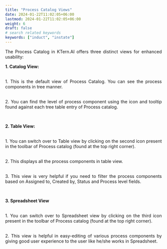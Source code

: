 ```yaml
---
title: "Process Catalog Views"
date: 2024-01-22T11:02:05+06:00
lastmod: 2024-01-22T11:02:05+06:00
weight: 6
draft: false
# search related keywords
keywords: ["induct", "instate"]
---
```

<div style='text-align: justify;'>

The Process Catalog in KTern.AI offers three distinct views for enhanced usability:

**1. Catalog View:**

</br>1. This is the default view of Process Catalog. You can see the process components in tree manner. 

</br>2. You can find the level of process component using the icon and tooltip found against each tree table entry of Process catalog.

</br>

**2. Table View:**

</br>1. You can switch over to Table view by clicking on the second icon present in the toolbar of Process catalog (found at the top right corner). 

</br>2. This displays all the process components in table view. 

</br>3. This view is very helpful if you need to filter the process components based on Assigned to, Created by, Status and Process level fields.

</br>

**3. Spreadsheet View**

</br>1. You can switch over to Spreadsheet view by clicking on the third icon present in the toolbar of Process catalog (found at the top right corner). 

</br>2. This view is helpful in easy-editing of various process components by giving good user experience to the user like he/she works in Spreadsheet.

</div>